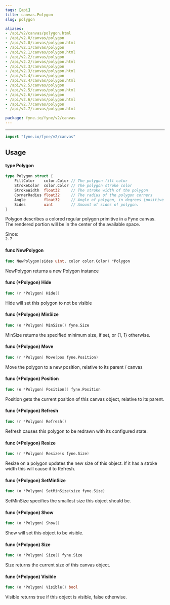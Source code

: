 ```yaml
---
tags: [api]
title: canvas.Polygon
slug: polygon

aliases:
- /api/v2/canvas/polygon.html
- /api/v2.0/canvas/polygon
- /api/v2.0/canvas/polygon.html
- /api/v2.1/canvas/polygon
- /api/v2.1/canvas/polygon.html
- /api/v2.2/canvas/polygon
- /api/v2.2/canvas/polygon.html
- /api/v2.3/canvas/polygon
- /api/v2.3/canvas/polygon.html
- /api/v2.4/canvas/polygon
- /api/v2.4/canvas/polygon.html
- /api/v2.5/canvas/polygon
- /api/v2.5/canvas/polygon.html
- /api/v2.6/canvas/polygon
- /api/v2.6/canvas/polygon.html
- /api/v2.7/canvas/polygon
- /api/v2.7/canvas/polygon.html

package: fyne.io/fyne/v2/canvas
---
```



---
```go
import "fyne.io/fyne/v2/canvas"
```

## Usage

#### type Polygon

```go
type Polygon struct {
	FillColor    color.Color // The polygon fill color
	StrokeColor  color.Color // The polygon stroke color
	StrokeWidth  float32     // The stroke width of the polygon
	CornerRadius float32     // The radius of the polygon corners
	Angle        float32     // Angle of polygon, in degrees (positive means clockwise, negative means counter-clockwise direction).
	Sides        uint        //	Amount of sides of polygon.
}
```

Polygon describes a colored regular polygon primitive in a Fyne canvas. The rendered portion will be in the center of the available space.


<div class="since">Since: <code>
2.7</code></div>

#### func  NewPolygon

```go
func NewPolygon(sides uint, color color.Color) *Polygon
```
NewPolygon returns a new Polygon instance

#### func (*Polygon) Hide

```go
func (r *Polygon) Hide()
```
Hide will set this polygon to not be visible

#### func (*Polygon) MinSize

```go
func (o *Polygon) MinSize() fyne.Size
```
MinSize returns the specified minimum size, if set, or {1, 1} otherwise.

#### func (*Polygon) Move

```go
func (r *Polygon) Move(pos fyne.Position)
```
Move the polygon to a new position, relative to its parent / canvas

#### func (*Polygon) Position

```go
func (o *Polygon) Position() fyne.Position
```
Position gets the current position of this canvas object, relative to its parent.

#### func (*Polygon) Refresh

```go
func (r *Polygon) Refresh()
```
Refresh causes this polygon to be redrawn with its configured state.

#### func (*Polygon) Resize

```go
func (r *Polygon) Resize(s fyne.Size)
```
Resize on a polygon updates the new size of this object. If it has a stroke width this will cause it to Refresh.

#### func (*Polygon) SetMinSize

```go
func (o *Polygon) SetMinSize(size fyne.Size)
```
SetMinSize specifies the smallest size this object should be.

#### func (*Polygon) Show

```go
func (o *Polygon) Show()
```
Show will set this object to be visible.

#### func (*Polygon) Size

```go
func (o *Polygon) Size() fyne.Size
```
Size returns the current size of this canvas object.

#### func (*Polygon) Visible

```go
func (o *Polygon) Visible() bool
```
Visible returns true if this object is visible, false otherwise.
